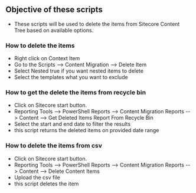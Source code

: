 ## Objective of these scripts

- These scripts will be used to delete the items from Sitecore Content Tree based on available options.

### How to delete the items

- Right click on Context Item
- Go to the Scripts --> Content Migration --> Delete Item
- Select Nested true if you want nested items to delete
- Select the templates what you want to exclude

### How to get the delete the items from recycle bin

- Click on Sitecore start button.
- Reporting Tools --> PowerShell Reports --> Content Migration Reports --> Content --> Get Deleted Items Report From Recycle Bin
- Select the start and end date to filter the results
- this script returns the deleted items on provided date range

### How to delete the items from csv

- Click on Sitecore start button.
- Reporting Tools --> PowerShell Reports --> Content Migration Reports --> Content --> Delete Content Items
- Upload the csv file
- this script deletes the item
